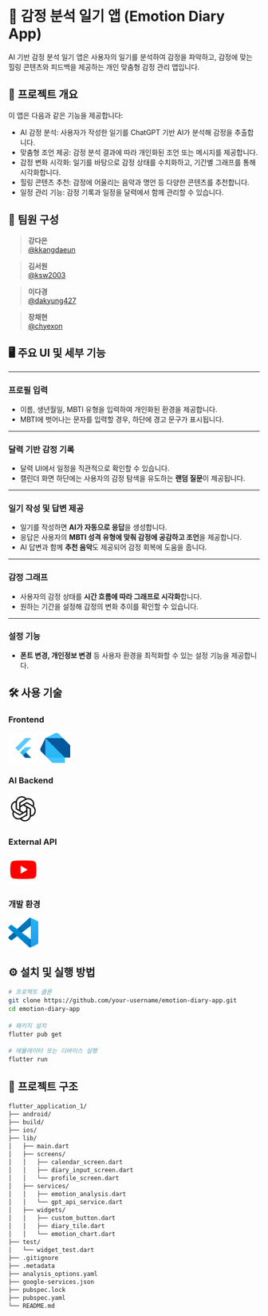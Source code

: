 # 💬 감정 분석 일기 앱 (Emotion Diary App)

AI 기반 감정 분석 일기 앱은 사용자의 일기를 분석하여 감정을 파악하고, 감정에 맞는 힐링 콘텐츠와 피드백을 제공하는 개인 맞춤형 감정 관리 앱입니다.

## 📌 프로젝트 개요

이 앱은 다음과 같은 기능을 제공합니다:

- AI 감정 분석: 사용자가 작성한 일기를 ChatGPT 기반 AI가 분석해 감정을 추출합니다.
- 맞춤형 조언 제공: 감정 분석 결과에 따라 개인화된 조언 또는 메시지를 제공합니다.
- 감정 변화 시각화: 일기를 바탕으로 감정 상태를 수치화하고, 기간별 그래프를 통해 시각화합니다.
- 힐링 콘텐츠 추천: 감정에 어울리는 음악과 명언 등 다양한 콘텐츠를 추천합니다.
- 일정 관리 기능: 감정 기록과 일정을 달력에서 함께 관리할 수 있습니다.

## 👥 팀원 구성

> **강다은**  
>  [@kkangdaeun](https://github.com/kkangdaeun)

> **김서원**  
>  [@ksw2003](https://github.com/ksw2003)

> **이다경**  
>  [@dakyung427](https://github.com/dakyung427)

> **장채현**  
>  [@chyexon](https://github.com/chyexon)


## 🖥 주요 UI 및 세부 기능

---

###  프로필 입력
- 이름, 생년월일, MBTI 유형을 입력하여 개인화된 환경을 제공합니다.  
- MBTI에 벗어나는 문자를 입력할 경우, 하단에 경고 문구가 표시됩니다.

---

###  달력 기반 감정 기록
- 달력 UI에서 일정을 직관적으로 확인할 수 있습니다.  
- 캘린더 화면 하단에는 사용자의 감정 탐색을 유도하는 **랜덤 질문**이 제공됩니다.

---

###  일기 작성 및 답변 제공
- 일기를 작성하면 **AI가 자동으로 응답**을 생성합니다.  
- 응답은 사용자의 **MBTI 성격 유형에 맞춰 감정에 공감하고 조언**을 제공합니다.  
- AI 답변과 함께 **추천 음악**도 제공되어 감정 회복에 도움을 줍니다.

---

###  감정 그래프
- 사용자의 감정 상태를 **시간 흐름에 따라 그래프로 시각화**합니다.  
- 원하는 기간을 설정해 감정의 변화 추이를 확인할 수 있습니다.

---

###  설정 기능
- **폰트 변경, 개인정보 변경** 등 사용자 환경을 최적화할 수 있는 설정 기능을 제공합니다.




## 🛠 사용 기술

###  Frontend  
<img src="./flutter.png" width="60"/> <img src="./dart.png" width="60"/>

###  AI Backend  
<img src="./chatgpt.png" width="60"/>

### External API
<img src="./youtube.png" width="60"/>

###  개발 환경  
<img src="./vscode.png" width="60"/>

## ⚙ 설치 및 실행 방법

```bash
# 프로젝트 클론
git clone https://github.com/your-username/emotion-diary-app.git
cd emotion-diary-app

# 패키지 설치
flutter pub get

# 에뮬레이터 또는 디바이스 실행
flutter run
```

## 📁 프로젝트 구조

```
flutter_application_1/
├── android/
├── build/
├── ios/
├── lib/
│   ├── main.dart
│   ├── screens/
│   │   ├── calendar_screen.dart
│   │   ├── diary_input_screen.dart
│   │   └── profile_screen.dart
│   ├── services/
│   │   ├── emotion_analysis.dart
│   │   └── gpt_api_service.dart
│   ├── widgets/
│   │   ├── custom_button.dart
│   │   ├── diary_tile.dart
│   │   └── emotion_chart.dart
├── test/
│   └── widget_test.dart
├── .gitignore
├── .metadata
├── analysis_options.yaml
├── google-services.json
├── pubspec.lock
├── pubspec.yaml
└── README.md
```
